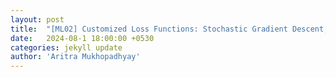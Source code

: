 ```yaml
---
layout: post
title:  "[ML02] Customized Loss Functions: Stochastic Gradient Descent, Regularization"
date:   2024-08-1 18:00:00 +0530
categories: jekyll update
author: 'Aritra Mukhopadhyay'
---
```


<!-- ![Cover Picture]({{site.baseurl}}/assets/img/lrandgd/ml01.png) -->

